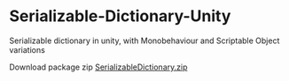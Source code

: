 # Serializable-Dictionary-Unity
Serializable dictionary in unity, with Monobehaviour and Scriptable Object variations

Download package zip [SerializableDictionary.zip](https://github.com/Eduard-Malxa/Serializable-Dictionary-Unity/files/11429606/SerializableDictionary.zip)
